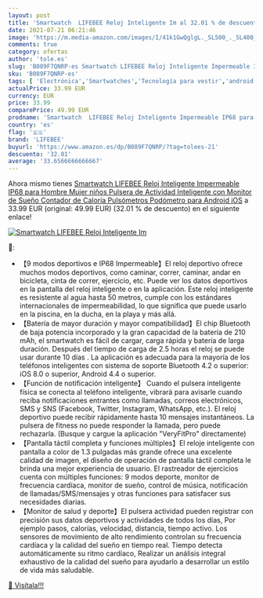 ```yaml
---
layout: post
title: 'Smartwatch  LIFEBEE Reloj Inteligente Im al 32.01 % de descuento'
date: 2021-07-21 06:21:46
image: 'https://m.media-amazon.com/images/I/41k1GwQglgL._SL500_._SL400_.jpg'
comments: true
category: ofertas
author: 'tole.es'
slug: 'B089F7QNRP-es Smartwatch LIFEBEE Reloj Inteligente Impermeable IP68 para...'
sku: 'B089F7QNRP-es'
tags: [ 'Electrónica','Smartwatches','Tecnología para vestir','android','lifebee', ]
actualPrice: 33.99 EUR
currency: EUR
price: 33.99
comparePrice: 49.99 EUR
prodname: 'Smartwatch  LIFEBEE Reloj Inteligente Impermeable IP68 para Hombre Mujer niños  Pulsera de Actividad Inteligente con Monitor de Sueño Contador de Caloría Pulsómetros Podómetro para Android iOS'
country: 'es'
flag: '🇪🇸'
brand: 'LIFEBEE'
buyurl: 'https://www.amazon.es/dp/B089F7QNRP/?tag=tolees-21'
descuento: '32.01'
average: '33.6566666666667'
---
```


Ahora mismo tienes [Smartwatch  LIFEBEE Reloj Inteligente Impermeable IP68 para Hombre Mujer niños  Pulsera de Actividad Inteligente con Monitor de Sueño Contador de Caloría Pulsómetros Podómetro para Android iOS](https://www.amazon.es/dp/B089F7QNRP/?tag=tolees-21) a 33.99 EUR (original: 49.99 EUR) (32.01 %  de descuento) en el siguiente enlace!

[![Smartwatch  LIFEBEE Reloj Inteligente Im](https://m.media-amazon.com/images/I/41k1GwQglgL._SL500_._SL400_.jpg)](https://www.amazon.es/dp/B089F7QNRP/?tag=tolees-21)

🔎:

- 【9 modos deportivos e IP68 Impermeable】El reloj deportivo ofrece muchos modos deportivos, como caminar, correr, caminar, andar en bicicleta, cinta de correr, ejercicio, etc. Puede ver los datos deportivos en la pantalla del reloj inteligente o en la aplicación. Este reloj inteligente es resistente al agua hasta 50 metros, cumple con los estándares internacionales de impermeabilidad, lo que significa que puede usarlo en la piscina, en la ducha, en la playa y más allá.
- 【Batería de mayor duración y mayor compatibilidad】El chip Bluetooth de baja potencia incorporado y la gran capacidad de la batería de 210 mAh, el smartwatch es fácil de cargar, carga rápida y batería de larga duración. Después del tiempo de carga de 2.5 horas el reloj se puede usar durante 10 días . La aplicación es adecuada para la mayoría de los teléfonos inteligentes con sistema de soporte Bluetooth 4.2 o superior: iOS 8.0 o superior, Android 4.4 o superior.
- 【Función de notificación inteligente】 Cuando el pulsera inteligente física se conecta al teléfono inteligente, vibrará para avisarle cuando reciba notificaciones entrantes como llamadas, correos electrónicos, SMS y SNS (Facebook, Twitter, Instagram, WhatsApp, etc.). El reloj deportivo puede recibir rápidamente hasta 10 mensajes instantáneos. La pulsera de fitness no puede responder la llamada, pero puede rechazarla. (Busque y cargue la aplicación "VeryFitPro" directamente)
- 【Pantalla táctil completa y funciones múltiples】El reloje inteligente con pantalla a color de 1.3 pulgadas más grande ofrece una excelente calidad de imagen, el diseño de operación de pantalla táctil completa le brinda una mejor experiencia de usuario. El rastreador de ejercicios cuenta con múltiples funciones: 9 modos deporte, monitor de frecuencia cardíaca, monitor de sueño, control de música, notificación de llamadas/SMS/mensajes y otras funciones para satisfacer sus necesidades diarias.
- 【Monitor de salud y deporte】El pulsera actividad pueden registrar con precisión sus datos deportivos y actividades de todos los días, Por ejemplo pasos, calorías, velocidad, distancia, tiempo activo. Los sensores de movimiento de alto rendimiento controlan su frecuencia cardíaca y la calidad del sueño en tiempo real. Tiempo detecta automáticamente su ritmo cardíaco, Realizar un análisis integral exhaustivo de la calidad del sueño para ayudarlo a desarrollar un estilo de vida más saludable.

[🛒 Visítala!!!](https://www.amazon.es/dp/B089F7QNRP/?tag=tolees-21)
